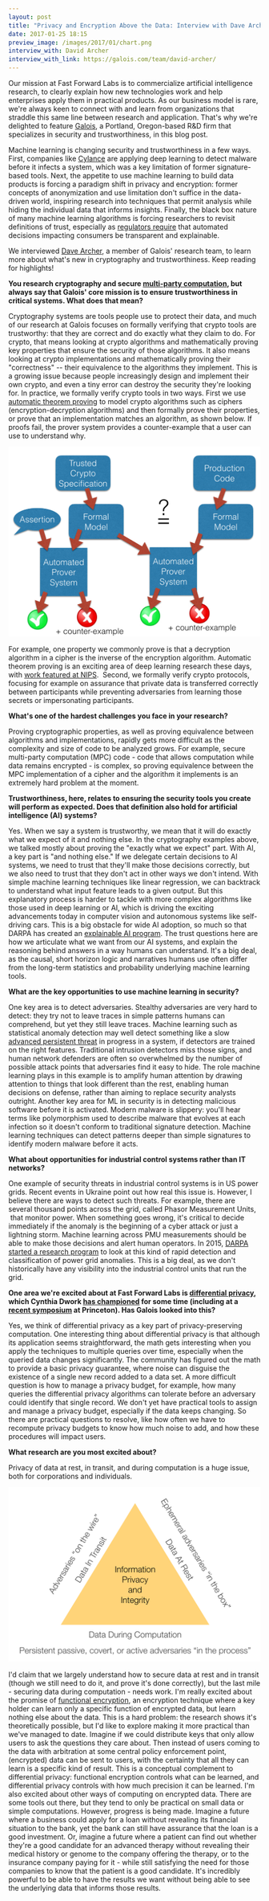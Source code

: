 ```yaml
---
layout: post
title: "Privacy and Encryption Above the Data: Interview with Dave Archer"
date: 2017-01-25 18:15
preview_image: /images/2017/01/chart.png
interview_with: David Archer
interview_with_link: https://galois.com/team/david-archer/
---
```


Our mission at Fast Forward Labs is to commercialize artificial intelligence research, to clearly explain how new technologies work and help enterprises apply them in practical products. As our business model is rare, we're always keen to connect with and learn from organizations that straddle this same line between research and application. That's why we're delighted to feature [Galois](https://galois.com/), a Portland, Oregon-based R&D firm that specializes in security and trustworthiness, in this blog post.

Machine learning is changing security and trustworthiness in a few ways. First, companies like [Cylance](https://www.cylance.com/) are applying deep learning to detect malware before it infects a system, which was a key limitation of former signature-based tools. Next, the appetite to use machine learning to build data products is forcing a paradigm shift in privacy and encryption: former concepts of anonymization and use limitation don't suffice in the data-driven world, inspiring research into techniques that permit analysis while hiding the individual data that informs insights. Finally, the black box nature of many machine learning algorithms is forcing researchers to revisit definitions of trust, especially as [regulators require](https://arxiv.org/abs/1606.08813) that automated decisions impacting consumers be transparent and explainable.

We interviewed [Dave Archer](https://galois.com/team/david-archer/), a member of Galois' research team, to learn more about what's new in cryptography and trustworthiness. Keep reading for highlights!

**You research cryptography and secure [multi-party computation](https://en.wikipedia.org/wiki/Secure_multi-party_computation), but always say that Galois' core mission is to ensure trustworthiness in critical systems. What does that mean?**

Cryptography systems are tools people use to protect their data, and much of our research at Galois focuses on formally verifying that crypto tools are trustworthy: that they are correct and do exactly what they claim to do. For crypto, that means looking at crypto algorithms and mathematically proving key properties that ensure the security of those algorithms. It also means looking at crypto implementations and mathematically proving their "correctness" -- their equivalence to the algorithms they implement. This is a growing issue because people increasingly design and implement their own crypto, and even a tiny error can destroy the security they're looking for. In practice, we formally verify crypto tools in two ways. First we use [automatic theorem proving](http://www.cs.miami.edu/~tptp/OverviewOfATP.html) to model crypto algorithms such as ciphers (encryption-decryption algorithms) and then formally prove their properties, or prove that an implementation matches an algorithm, as shown below. If proofs fail, the prover system provides a counter-example that a user can use to understand why.

![](/images/2017/01/chart.png)

For example, one property we commonly prove is that a decryption algorithm in a cipher is the inverse of the encryption algorithm. Automatic theorem proving is an exciting area of deep learning research these days, with [work featured at NIPS](https://research.google.com/pubs/pub45402.html).  Second, we formally verify crypto protocols, focusing for example on assurance that private data is transferred correctly between participants while preventing adversaries from learning those secrets or impersonating participants.

**What's one of the hardest challenges you face in your research?**

Proving cryptographic properties, as well as proving equivalence between algorithms and implementations, rapidly gets more difficult as the complexity and size of code to be analyzed grows. For example, secure multi-party computation (MPC) code - code that allows computation while data remains encrypted - is complex, so proving equivalence between the MPC implementation of a cipher and the algorithm it implements is an extremely hard problem at the moment.

**Trustworthiness, here, relates to ensuring the security tools you create will perform as expected. Does that definition also hold for artificial intelligence (AI) systems?**

Yes. When we say a system is trustworthy, we mean that it will do exactly what we expect of it and nothing else. In the cryptography examples above, we talked mostly about proving the "exactly what we expect" part. With AI, a key part is "and nothing else." If we delegate certain decisions to AI systems, we need to trust that they'll make those decisions correctly, but we also need to trust that they don't act in other ways we don't intend. With simple machine learning techniques like linear regression, we can backtrack to understand what input feature leads to a given output. But this explanatory process is harder to tackle with more complex algorithms like those used in deep learning or AI, which is driving the exciting advancements today in computer vision and autonomous systems like self-driving cars. This is a big obstacle for wide AI adoption, so much so that DARPA has created an [explainable AI program](http://www.darpa.mil/program/explainable-artificial-intelligence). The trust questions here are how we articulate what we want from our AI systems, and explain the reasoning behind answers in a way humans can understand. It's a big deal, as the causal, short horizon logic and narratives humans use often differ from the long-term statistics and probability underlying machine learning tools.

**What are the key opportunities to use machine learning in security?**

One key area is to detect adversaries. Stealthy adversaries are very hard to detect: they try not to leave traces in simple patterns humans can comprehend, but yet they still leave traces. Machine learning such as statistical anomaly detection may well detect something like a slow [advanced persistent threat](https://www.symantec.com/theme.jsp?themeid=apt-infographic-1) in progress in a system, if detectors are trained on the right features. Traditional intrusion detectors miss those signs, and human network defenders are often so overwhelmed by the number of possible attack points that adversaries find it easy to hide. The role machine learning plays in this example is to amplify human attention by drawing attention to things that look different than the rest, enabling human decisions on defense, rather than aiming to replace security analysts outright. Another key area for ML in security is in detecting malicious software before it is activated. Modern malware is slippery: you'll hear terms like polymorphism used to describe malware that evolves at each infection so it doesn't conform to traditional signature detection. Machine learning techniques can detect patterns deeper than simple signatures to identify modern malware before it acts.

**What about opportunities for industrial control systems rather than IT networks?**

One example of security threats in industrial control systems is in US power grids. Recent events in Ukraine point out how real this issue is. However, I believe there are ways to detect such threats. For example, there are several thousand points across the grid, called Phasor Measurement Units,  that monitor power. When something goes wrong, it's critical to decide immediately if the anomaly is the beginning of a cyber attack or just a lightning storm. Machine learning across PMU measurements should be able to make those decisions and alert human operators. In 2015, [DARPA started a research program](http://www.darpa.mil/news-events/2015-12-14) to look at this kind of rapid detection and classification of power grid anomalies. This is a big deal, as we don't historically have any visibility into the industrial control units that run the grid.

**One area we're excited about at Fast Forward Labs is [differential privacy](http://www.win-vector.com/blog/2015/10/a-simpler-explanation-of-differential-privacy/), which Cynthia Dwork [has championed](https://www.cis.upenn.edu/~aaroth/Papers/privacybook.pdf) for some time (including at a [recent symposium](https://www.ias.edu/events/differential-privacy) at Princeton). Has Galois looked into this?**

Yes, we think of differential privacy as a key part of privacy-preserving computation. One interesting thing about differential privacy is that although its application seems straightforward, the math gets interesting when you apply the techniques to multiple queries over time, especially when the queried data changes significantly. The community has figured out the math to provide a basic privacy guarantee, where noise can disguise the existence of a single new record added to a data set. A more difficult question is how to manage a privacy budget, for example, how many queries the differential privacy algorithms can tolerate before an adversary could identify that single record. We don't yet have practical tools to assign and manage a privacy budget, especially if the data keeps changing. So there are practical questions to resolve, like how often we have to recompute privacy budgets to know how much noise to add, and how these procedures will impact users.

**What research are you most excited about?**

Privacy of data at rest, in transit, and during computation is a huge issue, both for corporations and individuals.

![](/images/2017/01/triangle.png)

I'd claim that we largely understand how to secure data at rest and in transit (though we still need to do it, and prove it's done correctly), but the last mile - securing data during computation - needs work. I'm really excited about the promise of [functional encryption](https://eprint.iacr.org/2010/543.pdf), an encryption technique where a key holder can learn only a specific function of encrypted data, but learn nothing else about the data. This is a hard problem: the research shows it's theoretically possible, but I'd like to explore making it more practical than we've managed to date. Imagine if we could distribute keys that only allow users to ask the questions they care about. Then instead of users coming to the data with arbitration at some central policy enforcement point, (encrypted) data can be sent to users, with the certainty that all they can learn is a specific kind of result. This is a conceptual complement to differential privacy: functional encryption controls what can be learned, and differential privacy controls with how much precision it can be learned. I'm also excited about other ways of computing on encrypted data. There are some tools out there, but they tend to only be practical on small data or simple computations. However, progress is being made. Imagine a future where a business could apply for a loan without revealing its financial situation to the bank, yet the bank can still have assurance that the loan is a good investment. Or, imagine a future where a patient can find out whether they're a good candidate for an advanced therapy without revealing their medical history or genome to the company offering the therapy, or to the insurance company paying for it - while still satisfying the need for those companies to know that the patient is a good candidate. It's incredibly powerful to be able to have the results we want without being able to see the underlying data that informs those results.
